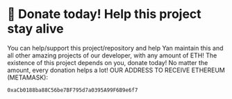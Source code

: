 # 💸 Donate today! Help this project stay alive
You can help/support this project/repository and help Yan maintain this and all other amazing projects of our developer, with any amount of ETH! The existence of this project depends on you, donate today! No matter the amount, every donation helps a lot! OUR ADDRESS TO RECEIVE ETHEREUM (METAMASK):
```text
0xaCb0188ba88C56be7BF795d7a0395A99F6B9e6f7
```
